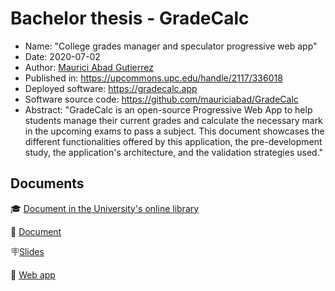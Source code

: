 # Bachelor thesis - GradeCalc
- Name: "College grades manager and speculator progressive web app"
- Date: 2020-07-02
- Author: [Maurici Abad Gutierrez](https://mauriciabad.com)
- Published in: https://upcommons.upc.edu/handle/2117/336018
- Deployed software: https://gradecalc.app
- Software source code: https://github.com/mauriciabad/GradeCalc
- Abstract: "GradeCalc is an open-source Progressive Web App to help students manage their current grades and calculate the necessary mark in the upcoming exams to pass a subject. This document showcases the different functionalities offered by this application, the pre-development study, the application's architecture, and the validation strategies used."

## Documents

🎓 [Document in the University's online library](https://upcommons.upc.edu/handle/2117/336018)

📄 [Document](/document.pdf)

🪧[Slides](/presentation.pdf)

📲 [Web app](https://gradecalc.app)
